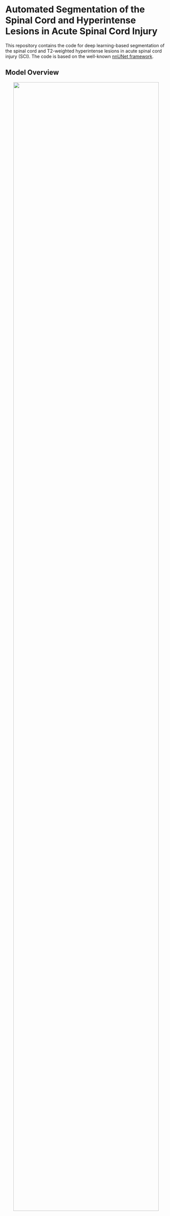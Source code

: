# Automated Segmentation of the Spinal Cord and Hyperintense Lesions in Acute Spinal Cord Injury

This repository contains the code for deep learning-based segmentation of the spinal cord and T2-weighted hyperintense lesions in acute spinal cord injury (SCI). The code is based on the well-known [nnUNet framework](https://github.com/MIC-DKFZ/nnUNet).


## Model Overview

<p align="center" width="100%">
    <img width="95%" src="https://github.com/ivadomed/model_seg_sci/assets/53445351/20e47f31-3d68-4050-bc10-2814f5deb89d">
</p>

## Getting started

### Dependencies

1. Install Spinal Cord Toolbox. Instructions can be found [here](https://spinalcordtoolbox.com/user_section/installation.html). 
TODO: add updated requirements.txt --> those are the dependencies


### Step 1: Cloning the Repository

Open a terminal and clone the repository using the following command:

~~~
git clone https://github.com/ivadomed/model_seg_sci.git
~~~
 
### Step 2: Getting the Predictions

The detailed instructions for running inference can be found [here](packaging/README.md).


